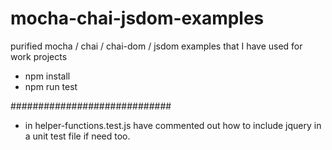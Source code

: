 # mocha-chai-jsdom-examples
purified mocha / chai / chai-dom / jsdom examples that I have used for work projects

- npm install
- npm run test

#############################
- in helper-functions.test.js have commented out how to include jquery in a unit test file if need too.